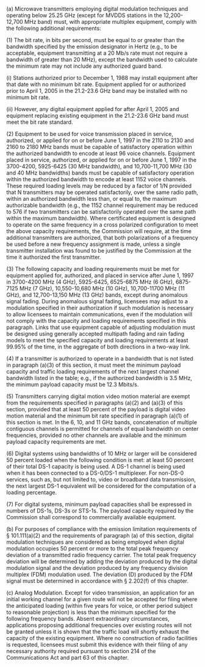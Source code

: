 (a) Microwave transmitters employing digital modulation techniques and operating below 25.25 GHz (except for MVDDS stations in the 12,200-12,700 MHz band) must, with appropriate multiplex equipment, comply with the following additional requirements:

(1) The bit rate, in bits per second, must be equal to or greater than the bandwidth specified by the emission designator in Hertz (e.g., to be acceptable, equipment transmitting at a 20 Mb/s rate must not require a bandwidth of greater than 20 MHz), except the bandwidth used to calculate the minimum rate may not include any authorized guard band.

(i) Stations authorized prior to December 1, 1988 may install equipment after that date with no minimum bit rate. Equipment applied for or authorized prior to April 1, 2005 in the 21.2-23.6 GHz band may be installed with no minimum bit rate.

(ii) However, any digital equipment applied for after April 1, 2005 and equipment replacing existing equipment in the 21.2-23.6 GHz band must meet the bit rate standard.

(2) Equipment to be used for voice transmission placed in service, authorized, or applied for on or before June 1, 1997 in the 2110 to 2130 and 2160 to 2180 MHz bands must be capable of satisfactory operation within the authorized bandwidth to encode at least 96 voice channels. Equipment placed in service, authorized, or applied for on or before June 1, 1997 in the 3700-4200, 5925-6425 (30 MHz bandwidth), and 10,700-11,700 MHz (30 and 40 MHz bandwidths) bands must be capable of satisfactory operation within the authorized bandwidth to encode at least 1152 voice channels. These required loading levels may be reduced by a factor of 1/N provided that N transmitters may be operated satisfactorily, over the same radio path, within an authorized bandwidth less than, or equal to, the maximum authorizable bandwidth (e.g., the 1152 channel requirement may be reduced to 576 if two transmitters can be satisfactorily operated over the same path within the maximum bandwidth). Where certificated equipment is designed to operate on the same frequency in a cross polarized configuration to meet the above capacity requirements, the Commission will require, at the time additional transmitters are authorized, that both polarizations of a frequency be used before a new frequency assignment is made, unless a single transmitter installation was found to be justified by the Commission at the time it authorized the first transmitter.

(3) The following capacity and loading requirements must be met for equipment applied for, authorized, and placed in service after June 1, 1997 in 3700-4200 MHz (4 GHz), 5925-6425, 6525-6875 MHz (6 GHz), 6875-7125 MHz (7 GHz), 10,550-10,680 MHz (10 GHz), 10,700-11700 MHz (11 GHz), and 12,700-13,150 MHz (13 GHz) bands, except during anomalous signal fading. During anomalous signal fading, licensees may adjust to a modulation specified in their authorization if such modulation is necessary to allow licensees to maintain communications, even if the modulation will not comply with the capacity and loading requirements specified in this paragraph. Links that use equipment capable of adjusting modulation must be designed using generally accepted multipath fading and rain fading models to meet the specified capacity and loading requirements at least 99.95% of the time, in the aggregate of both directions in a two-way link.

(4) If a transmitter is authorized to operate in a bandwidth that is not listed in paragraph (a)(3) of this section, it must meet the minimum payload capacity and traffic loading requirements of the next largest channel bandwidth listed in the table; e.g., if the authorized bandwidth is 3.5 MHz, the minimum payload capacity must be 12.3 Mbits/s.

(5) Transmitters carrying digital motion video motion material are exempt from the requirements specified in paragraphs (a)(2) and (a)(3) of this section, provided that at least 50 percent of the payload is digital video motion material and the minimum bit rate specified in paragraph (a)(1) of this section is met. In the 6, 10, and 11 GHz bands, concatenation of multiple contiguous channels is permitted for channels of equal bandwidth on center frequencies, provided no other channels are available and the minimum payload capacity requirements are met.

(6) Digital systems using bandwidths of 10 MHz or larger will be considered 50 percent loaded when the following condition is met: at least 50 percent of their total DS-1 capacity is being used. A DS-1 channel is being used when it has been connected to a DS-0/DS-1 multiplexer. For non-DS-0 services, such as, but not limited to, video or broadband data transmission, the next largest DS-1 equivalent will be considered for the computation of a loading percentage.

(7) For digital systems, minimum payload capacities shall be expressed in numbers of DS-1s, DS-3s or STS-1s. The payload capacity required by the Commission shall correspond to commercially available equipment.

(b) For purposes of compliance with the emission limitation requirements of § 101.111(a)(2) and the requirements of paragraph (a) of this section, digital modulation techniques are considered as being employed when digital modulation occupies 50 percent or more to the total peak frequency deviation of a transmitted radio frequency carrier. The total peak frequency deviation will be determined by adding the deviation produced by the digital modulation signal and the deviation produced by any frequency division multiplex (FDM) modulation used. The deviation (D) produced by the FDM signal must be determined in accordance with § 2.202(f) of this chapter.

(c) Analog Modulation. Except for video transmission, an application for an initial working channel for a given route will not be accepted for filing where the anticipated loading (within five years for voice, or other period subject to reasonable projection) is less than the minimum specified for the following frequency bands. Absent extraordinary circumstances, applications proposing additional frequencies over existing routes will not be granted unless it is shown that the traffic load will shortly exhaust the capacity of the existing equipment. Where no construction of radio facilities is requested, licensees must submit this evidence with their filing of any necessary authority required pursuant to section 214 of the Communications Act and part 63 of this chapter.

